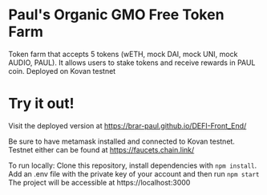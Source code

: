 # Paul's Organic GMO Free Token Farm

Token farm that accepts 5 tokens (wETH, mock DAI, mock UNI, mock AUDIO, PAUL). It allows users to stake tokens and receive rewards in PAUL coin. 
Deployed on Kovan testnet 

# Try it out! 

Visit the deployed version at https://brar-paul.github.io/DEFI-Front_End/

Be sure to have metamask installed and connected to Kovan testnet. Testnet either can be found at https://faucets.chain.link/

To run locally: Clone this repository, install dependencies with ```npm install```. Add an .env file with the private key of your account and then run ```npm start```
The project will be accessible at https://localhost:3000
